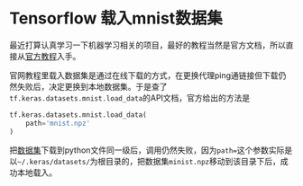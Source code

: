 # Tensorflow 载入mnist数据集

最近打算认真学习一下机器学习相关的项目，最好的教程当然是官方文档，所以直接从[官方教程](https://www.tensorflow.org/tutorials/quickstart/beginner)入手。

官网教程里载入数据集是通过在线下载的方式，在更换代理ping通链接但下载仍然失败后，决定更换到本地数据集。于是查了`tf.keras.datasets.mnist.load_data`的API文档，官方给出的方法是 
```python
tf.keras.datasets.mnist.load_data(
    path='mnist.npz'
)
```
把[数据集](https://storage.googleapis.com/tensorflow/tf-keras-datasets/mnist.npz)下载到python文件同一级后，调用仍然失败，因为`path=`这个参数实际是以`~/.keras/datasets/`为根目录的，把数据集`minist.npz`移动到该目录下后，成功本地载入。